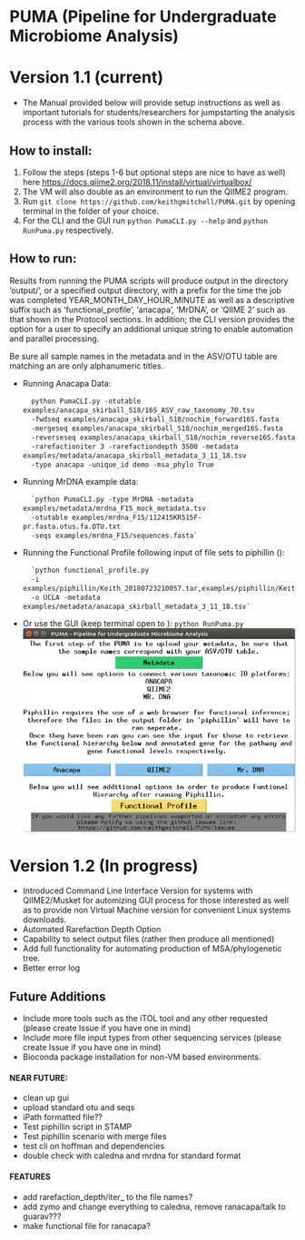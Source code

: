 # PUMA (Pipeline for Undergraduate Microbiome Analysis)

# Version 1.1 (current)
+ The Manual provided below will provide setup instructions as well as important tutorials for 
students/researchers for jumpstarting the analysis process with the various tools shown in the 
schema above.

## How to install:

1. Follow the steps (steps 1-6 but optional steps are nice to have as well) here https://docs.qiime2.org/2018.11/install/virtual/virtualbox/
2. The VM will also double as an environment to run the QIIME2 program.
3. Run `git clone https://github.com/keithgmitchell/PUMA.git` by opening terminal in the folder of your choice.
4. For the CLI and the GUI run `python PumaCLI.py --help` and `python RunPuma.py` respectively.


## How to run:
Results from running the PUMA scripts will produce output in the directory ‘output/’, 
or a specified output directory, with a prefix for the time the job was completed YEAR_MONTH_DAY_HOUR_MINUTE 
as well as a descriptive suffix such as ‘functional_profile’, ‘anacapa’, ‘MrDNA’, or ‘QIIME 2’ such as that 
shown in the Protocol sections. In addition; the CLI version provides the option for a user to specify an additional 
unique string to enable automation and parallel processing.

Be sure all sample names in the metadata and in the ASV/OTU table are matching an are only alphanumeric titles.
+ Running Anacapa Data:

        python PumaCLI.py -otutable examples/anacapa_skirball_S18/16S_ASV_raw_taxonomy_70.tsv 
        -fwdseq examples/anacapa_skirball_S18/nochim_forward16S.fasta 
        -mergeseq examples/anacapa_skirball_S18/nochim_merged16S.fasta 
        -reverseseq examples/anacapa_skirball_S18/nochim_reverse16S.fasta 
        -rarefactioniter 3 -rarefactiondepth 3500 -metadata examples/metadata/anacapa_skirball_metadata_3_11_18.tsv 
        -type anacapa -unique_id demo -msa_phylo True

+ Running MrDNA example data:

        `python PumaCLI.py -type MrDNA -metadata examples/metadata/mrdna_F15_mock_metadata.tsv 
        -otutable examples/mrdna_F15/112415KR515F-pr.fasta.otus.fa.OTU.txt 
        -seqs examples/mrdna_F15/sequences.fasta`
        
+ Running the Functional Profile following input of file sets to piphillin ():  

        `python functional_profile.py 
        -i examples/piphillin/Keith_20180723210057.tar,examples/piphillin/Keith_20180723214258.tar 
        -o UCLA -metadata examples/metadata/anacapa_skirball_metadata_3_11_18.tsv`      

+ Or use the GUI (keep terminal open to ):
        `python RunPuma.py`
![PUMA GENERAL FLOWCHART](https://github.com/keithgmitchell/PUMA/blob/master/examples/PUMA_GUI.PNG)




# Version 1.2 (In progress)
+ Introduced Command Line Interface Version for systems with QIIME2/Musket for automizing GUI process for those 
interested as well as to provide non Virtual Machine version for convenient Linux systems downloads. 
+ Automated Rarefaction Depth Option
+ Capability to select output files (rather then produce all mentioned)
+ Add full functionality for automating production of MSA/phylogenetic tree.
+ Better error log

## Future Additions
+ Include more tools such as the iTOL tool and any other requested (please create Issue if you have one in mind)
+ Include more file input types from other sequencing services (please create Issue if you have one in mind)
+ Bioconda package installation for non-VM based environments.

#### NEAR FUTURE:
+ clean up gui
+ upload standard otu and seqs
+ iPath formatted file??
+ Test piphillin script in STAMP
+ Test piphillin scenario with merge files
+ test cli on hoffman and dependencies
+ double check with caledna and mrdna for standard format

#### FEATURES
+ add rarefaction_depth/iter_ to the file names?
+ add zymo and change everything to caledna, remove ranacapa/talk to guarav???
+ make functional file for ranacapa?
